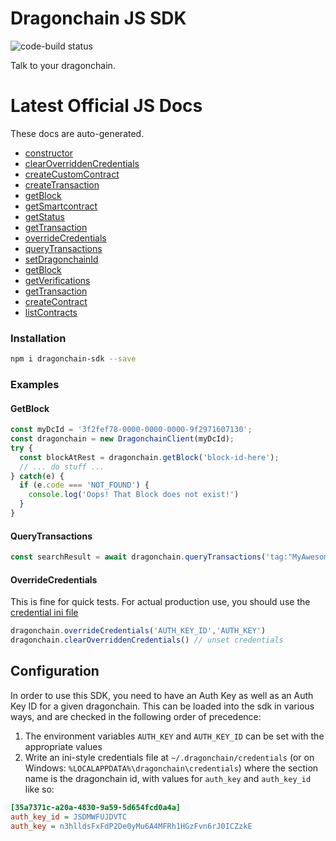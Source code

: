 # Dragonchain JS SDK
![code-build status](https://codebuild.us-west-2.amazonaws.com/badges?uuid=eyJlbmNyeXB0ZWREYXRhIjoiUFpHWHVOTHpQSHo4T3ZHSjBUT3JZQ0kzRHBybUFvbCt4WjB6MHFhY2F1dmxPTU1mUUZUYXk4d0QzTXpUMzhRek9sZ2dLclkwcTVjTEpJaElUN3cxQUdjPSIsIml2UGFyYW1ldGVyU3BlYyI6Ik56K0RLUFUxVnhpUHNCNWoiLCJtYXRlcmlhbFNldFNlcmlhbCI6MX0%3D&branch=master)

Talk to your dragonchain.

# Latest Official JS Docs
These docs are auto-generated.

* [constructor](https://node-sdk-docs.dragonchain.com/classes/dragonchainclient.html#constructor)
* [clearOverriddenCredentials](https://node-sdk-docs.dragonchain.com/classes/dragonchainclient.html#clearOverriddenCredentials)
* [createCustomContract](https://node-sdk-docs.dragonchain.com/classes/dragonchainclient.html#createCustomContract)
* [createTransaction](https://node-sdk-docs.dragonchain.com/classes/dragonchainclient.html#createTransaction)
* [getBlock](https://node-sdk-docs.dragonchain.com/classes/dragonchainclient.html#getBlock)
* [getSmartcontract](https://node-sdk-docs.dragonchain.com/classes/dragonchainclient.html#getSmartcontract)
* [getStatus](https://node-sdk-docs.dragonchain.com/classes/dragonchainclient.html#getStatus)
* [getTransaction](https://node-sdk-docs.dragonchain.com/classes/dragonchainclient.html#getTransaction)
* [overrideCredentials](https://node-sdk-docs.dragonchain.com/classes/dragonchainclient.html#overrideCredentials)
* [queryTransactions](https://node-sdk-docs.dragonchain.com/classes/dragonchainclient.html#queryTransactions)
* [setDragonchainId](https://node-sdk-docs.dragonchain.com/classes/dragonchainclient.html#setDragonchainId)
* [getBlock](https://node-sdk-docs.dragonchain.com/classes/dragonchainclient.html#getblock)
* [getVerifications](https://node-sdk-docs.dragonchain.com/classes/dragonchainclient.html#getverifications)
* [getTransaction](https://node-sdk-docs.dragonchain.com/classes/dragonchainclient.html#getTransaction)
* [createContract](https://node-sdk-docs.dragonchain.com/classes/dragonchainclient.html#createContract)
* [listContracts](https://node-sdk-docs.dragonchain.com/classes/dragonchainclient.html#listContracts)

### Installation
```bash
npm i dragonchain-sdk --save
```

### Examples
#### GetBlock
```javascript
const myDcId = '3f2fef78-0000-0000-0000-9f2971607130';
const dragonchain = new DragonchainClient(myDcId);
try {
  const blockAtRest = dragonchain.getBlock('block-id-here');
  // ... do stuff ...
} catch(e) {
  if (e.code === 'NOT_FOUND') {
    console.log('Oops! That Block does not exist!')
  }
}
```

#### QueryTransactions
```javascript
const searchResult = await dragonchain.queryTransactions('tag:"MyAwesomeTransactionTag"')
```

#### OverrideCredentials
This is fine for quick tests. For actual production use, you should use the [credential ini file](#configuration)
```javascript
dragonchain.overrideCredentials('AUTH_KEY_ID','AUTH_KEY')
dragonchain.clearOverriddenCredentials() // unset credentials
```
## Configuration

In order to use this SDK, you need to have an Auth Key as well as an Auth Key ID for a given dragonchain.
This can be loaded into the sdk in various ways, and are checked in the following order of precedence:

1. The environment variables `AUTH_KEY` and `AUTH_KEY_ID` can be set with the appropriate values
1. Write an ini-style credentials file at `~/.dragonchain/credentials` (or on Windows: `%LOCALAPPDATA%\dragonchain\credentials`) where the section name is the dragonchain id, with values for `auth_key` and `auth_key_id` like so:

```ini
[35a7371c-a20a-4830-9a59-5d654fcd0a4a]
auth_key_id = JSDMWFUJDVTC
auth_key = n3hlldsFxFdP2De0yMu6A4MFRh1HGzFvn6rJ0ICZzkE
```
